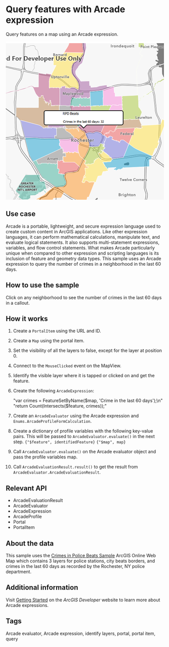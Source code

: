# Query features with Arcade expression

Query features on a map using an Arcade expression.

![](screenshot.png)

## Use case

Arcade is a portable, lightweight, and secure expression language used to create custom content in ArcGIS applications. Like other expression languages, it can perform mathematical calculations, manipulate text, and evaluate logical statements. It also supports multi-statement expressions, variables, and flow control statements. What makes Arcade particularly unique when compared to other expression and scripting languages is its inclusion of feature and geometry data types. This sample uses an Arcade expression to query the number of crimes in a neighborhood in the last 60 days.

## How to use the sample

Click on any neighborhood to see the number of crimes in the last 60 days in a callout.

## How it works

1. Create a `PortalItem` using the URL and ID.
2. Create a `Map` using the portal item.
3. Set the visibility of all the layers to false, except for the layer at position 0.
4. Connect to the `MouseClicked` event on the MapView.
5. Identify the visible layer where it is tapped or clicked on and get the feature.
6. Create the following `ArcadeExpression`:

    "var crimes = FeatureSetByName($map, 'Crime in the last 60 days');\n"
    "return Count(Intersects($feature, crimes));"

7. Create an `ArcadeEvaluator` using the Arcade expression and `Enums.ArcadeProfileFormCalculation`.
8. Create a dictionary of profile variables with the following key-value pairs. This will be passed to `ArcadeEvaluator.evaluate()` in the next step.
         `{"$feature", identifiedFeature}`
         `{"$map", map}`

9. Call `ArcadeEvaluator.evaluate()` on the Arcade evaluator object and pass the profile variables map.
10. Call `ArcadeEvaluationResult.result()` to get the result from `ArcadeEvaluator.ArcadeEvaluationResult`.

## Relevant API

* ArcadeEvaluationResult
* ArcadeEvaluator
* ArcadeExpression
* ArcadeProfile
* Portal
* PortalItem

## About the data

This sample uses the [Crimes in Police Beats Sample](https://www.arcgis.com/home/item.html?id=14562fced3474190b52d315bc19127f6) ArcGIS Online Web Map which contains 3 layers for police stations, city beats borders, and crimes in the last 60 days as recorded by the Rochester, NY police department.

## Additional information

Visit [Getting Started](https://developers.arcgis.com/Arcade/) on the *ArcGIS Developer* website to learn more about Arcade expressions.

## Tags

Arcade evaluator, Arcade expression, identify layers, portal, portal item, query
